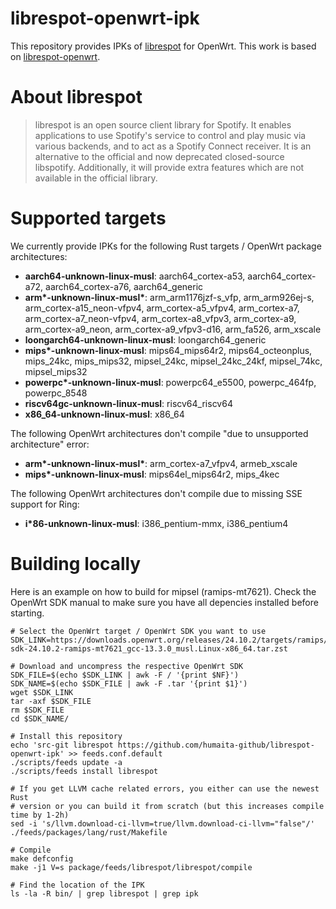 # librespot-openwrt-ipk

This repository provides IPKs of [librespot](https://github.com/librespot-org/librespot) for OpenWrt. This work is based on [librespot-openwrt](https://github.com/izer-xyz/librespot-openwrt/).

# About librespot

> librespot is an open source client library for Spotify. It enables applications to use Spotify's service to control and play music via various backends, and to act as a Spotify Connect receiver. It is an alternative to the official and now deprecated closed-source libspotify. Additionally, it will provide extra features which are not available in the official library.

# Supported targets

We currently provide IPKs for the following Rust targets / OpenWrt package architectures:
* __aarch64-unknown-linux-musl__: aarch64_cortex-a53, aarch64_cortex-a72, aarch64_cortex-a76, aarch64_generic
* __arm*-unknown-linux-musl*__: arm_arm1176jzf-s_vfp, arm_arm926ej-s, arm_cortex-a15_neon-vfpv4, arm_cortex-a5_vfpv4, arm_cortex-a7, arm_cortex-a7_neon-vfpv4, arm_cortex-a8_vfpv3, arm_cortex-a9, arm_cortex-a9_neon, arm_cortex-a9_vfpv3-d16, arm_fa526, arm_xscale
* __loongarch64-unknown-linux-musl__: loongarch64_generic 
* __mips*-unknown-linux-musl__: mips64_mips64r2, mips64_octeonplus, mips_24kc, mips_mips32, mipsel_24kc, mipsel_24kc_24kf, mipsel_74kc, mipsel_mips32
* __powerpc*-unknown-linux-musl__: powerpc64_e5500, powerpc_464fp, powerpc_8548
* __riscv64gc-unknown-linux-musl__: riscv64_riscv64
* __x86_64-unknown-linux-musl__: x86_64

The following OpenWrt architectures don't compile "due to unsupported architecture" error: 
* __arm*-unknown-linux-musl*__: arm_cortex-a7_vfpv4, armeb_xscale
* __mips*-unknown-linux-musl__: mips64el_mips64r2, mips_4kec

The following OpenWrt architectures don't compile due to missing SSE support for Ring: 
* __i*86-unknown-linux-musl__: i386_pentium-mmx, i386_pentium4

# Building locally
Here is an example on how to build for mipsel (ramips-mt7621). Check the OpenWrt SDK manual to make sure you have all depencies installed before starting.

```
# Select the OpenWrt target / OpenWrt SDK you want to use
SDK_LINK=https://downloads.openwrt.org/releases/24.10.2/targets/ramips/mt7621/openwrt-sdk-24.10.2-ramips-mt7621_gcc-13.3.0_musl.Linux-x86_64.tar.zst

# Download and uncompress the respective OpenWrt SDK
SDK_FILE=$(echo $SDK_LINK | awk -F / '{print $NF}')
SDK_NAME=$(echo $SDK_FILE | awk -F .tar '{print $1}')
wget $SDK_LINK
tar -axf $SDK_FILE
rm $SDK_FILE
cd $SDK_NAME/

# Install this repository
echo 'src-git librespot https://github.com/humaita-github/librespot-openwrt-ipk' >> feeds.conf.default
./scripts/feeds update -a
./scripts/feeds install librespot

# If you get LLVM cache related errors, you either can use the newest Rust 
# version or you can build it from scratch (but this increases compile time by 1-2h)
sed -i 's/llvm.download-ci-llvm=true/llvm.download-ci-llvm="false"/' ./feeds/packages/lang/rust/Makefile

# Compile
make defconfig
make -j1 V=s package/feeds/librespot/librespot/compile

# Find the location of the IPK
ls -la -R bin/ | grep librespot | grep ipk
```

